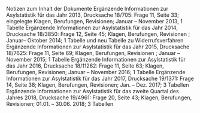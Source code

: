 Notizen zum Inhalt der Dokumente
Ergänzende Informationen zur Asylstatistik für das Jahr 2013, Drucksache 18/705: Frage 11, Seite 33; eingelegte Klagen, Berufungen, Revisionen; Januar – November 2013, 1 Tabelle
Ergänzende Informationen zur Asylstatistik für das Jahr 2014, Drucksache 18/3850: Frage 12, Seite 45; Klagen, Berufungen, Revisionen ; Januar– Oktober 2014; 1 Tabelle und neu Tabelle zu Widerrufsverfahren
Ergänzende Informationen zur Asylstatistik für das Jahr 2015, Drucksache 18/7625: Frage 11, Seite 69; Klagen, Berufungen, Revisionen ; Januar – November 2015; 1 Tabelle
Ergänzende Informationen zur Asylstatistik für das Jahr 2016, Drucksache 18/11262: Frage 11, Seite 63; Klagen, Berufungen, Revisionen; Januar – November 2016; 1 Tabelle
Ergänzende Informationen zur Asylstatistik für das Jahr 2017, Drucksache 19/1371: Frage 14, Seite 38; Klagen, Berufungen, Revisionen; Jan. – Dez. 2017; 3 Tabellen
Ergänzende Informationen zur Asylstatistik für das zweite Quartal des Jahres 2018, Drucksache 19/4961: Frage 20, Seite 43; Klagen, Berufungen, Revisionen; 01.01. – 30.06. 2018; 3 Tabellen
